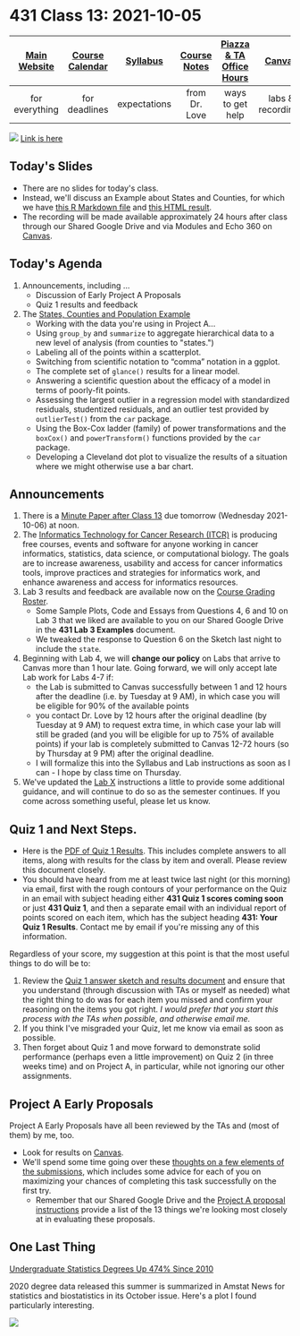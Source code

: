 # 431 Class 13: 2021-10-05

[Main Website](https://thomaselove.github.io/431/) | [Course Calendar](https://thomaselove.github.io/431/calendar.html) | [Syllabus](https://thomaselove.github.io/431-2021-syllabus/) | [Course Notes](https://thomaselove.github.io/431-notes/) | [Piazza & TA Office Hours](https://thomaselove.github.io/431/contact.html) | [Canvas](https://canvas.case.edu) | [Data and Code](https://github.com/THOMASELOVE/431-data)
:-----------: | :--------------: | :----------: | :---------: | :-------------: | :-----------: | :------------:
for everything | for deadlines | expectations | from Dr. Love | ways to get help | labs & recordings | for downloads

![](https://github.com/THOMASELOVE/431-2021/blob/main/classes/class13/images/harrell_2021-10-04.png) [Link is here](https://twitter.com/f2harrell/status/1445005342535036935?s=11)

## Today's Slides

- There are no slides for today's class. 
- Instead, we'll discuss an Example about States and Counties, for which we have [this R Markdown file](https://github.com/THOMASELOVE/431-2021/blob/main/classes/class13/statesandcounties.Rmd) and [this HTML result](https://rpubs.com/TELOVE/states-counties-431-example).
- The recording will be made available approximately 24 hours after class through our Shared Google Drive and via Modules and Echo 360 on [Canvas](https://canvas.case.edu).

## Today's Agenda

1. Announcements, including ...
    - Discussion of Early Project A Proposals
    - Quiz 1 results and feedback
2. The [States, Counties and Population Example](https://rpubs.com/TELOVE/states-counties-431-example)
    - Working with the data you're using in Project A...
    - Using `group_by` and `summarize` to aggregate hierarchical data to a new level of analysis (from counties to "states.")
    - Labeling all of the points within a scatterplot.
    - Switching from scientific notation to “comma” notation in a ggplot.
    - The complete set of `glance()` results for a linear model.
    - Answering a scientific question about the efficacy of a model in terms of poorly-fit points.
    - Assessing the largest outlier in a regression model with standardized residuals, studentized residuals, and an outlier test provided by `outlierTest()` from the `car` package.
    - Using the Box-Cox ladder (family) of power transformations and the `boxCox()` and `powerTransform()` functions provided by the `car` package.
    - Developing a Cleveland dot plot to visualize the results of a situation where we might otherwise use a bar chart.

## Announcements

1. There is a [Minute Paper after Class 13](https://bit.ly/431-2021-minute-13) due tomorrow (Wednesday 2021-10-06) at noon.
2. The [Informatics Technology for Cancer Research (ITCR)](https://www.itcrtraining.org/) is producing free courses, events and software for anyone working in cancer informatics, statistics, data science, or computational biology. The goals are to increase awareness, usability and access for cancer informatics tools, improve practices and strategies for informatics work, and enhance awareness and access for informatics resources.
3. Lab 3 results and feedback are available now on the [Course Grading Roster](https://bit.ly/431-2021-grades).
    - Some Sample Plots, Code and Essays from Questions 4, 6 and 10 on Lab 3 that we liked are available to you on our Shared Google Drive in the **431 Lab 3 Examples** document.
    - We tweaked the response to Question 6 on the Sketch last night to include the `state`.
4. Beginning with Lab 4, we will **change our policy** on Labs that arrive to Canvas more than 1 hour late. Going forward, we will only accept late Lab work for Labs 4-7 if:
    - the Lab is submitted to Canvas successfully between 1 and 12 hours after the deadline (i.e. by Tuesday at 9 AM), in which case you will be eligible for 90% of the available points
    - you contact Dr. Love by 12 hours after the original deadline (by Tuesday at 9 AM) to request extra time, in which case your lab will still be graded (and you will be eligible for up to 75% of available points) if your lab is completely submitted to Canvas 12-72 hours (so by Thursday at 9 PM) after the original deadline.
    - I will formalize this into the Syllabus and Lab instructions as soon as I can - I hope by class time on Thursday.
5. We've updated the [Lab X](https://github.com/THOMASELOVE/431-2021/tree/main/labs/labX) instructions a little to provide some additional guidance, and will continue to do so as the semester continues. If you come across something useful, please let us know.

## Quiz 1 and Next Steps. 

- Here is the [PDF of Quiz 1 Results](https://github.com/THOMASELOVE/431-2021/tree/main/quizzes/quiz1). This includes complete answers to all items, along with results for the class by item and overall. Please review this document closely.
- You should have heard from me at least twice last night (or this morning) via email, first with the rough contours of your performance on the Quiz in an email with subject heading either **431 Quiz 1 scores coming soon** or just **431 Quiz 1**, and then a separate email with an individual report of points scored on each item, which has the subject heading **431: Your Quiz 1 Results**. Contact me by email if you're missing any of this information.

Regardless of your score, my suggestion at this point is that the most useful things to do will be to:

1. Review the [Quiz 1 answer sketch and results document](https://github.com/THOMASELOVE/431-2021/tree/main/quizzes/quiz1) and ensure that you understand (through discussion with TAs or myself as needed) what the right thing to do was for each item you missed and confirm your reasoning on the items you got right. *I would prefer that you start this process with the TAs when possible, and otherwise email me.*
2. If you think I've misgraded your Quiz, let me know via email as soon as possible.
3. Then forget about Quiz 1 and move forward to demonstrate solid performance (perhaps even a little improvement) on Quiz 2 (in three weeks time) and on Project A, in particular, while not ignoring our other assignments.

## Project A Early Proposals

Project A Early Proposals have all been reviewed by the TAs and (most of them) by me, too. 

- Look for results on [Canvas](https://canvas.case.edu). 
- We'll spend some time going over these [thoughts on a few elements of the submissions](https://github.com/THOMASELOVE/431-2021/blob/main/classes/class13/projectAearly.md), which includes some advice for each of you on maximizing your chances of completing this task successfully on the first try.
    - Remember that our Shared Google Drive and the [Project A proposal instructions](https://thomaselove.github.io/431-2021-projectA/proposal.html) provide a list of the 13 things we're looking most closely at in evaluating these proposals.

## One Last Thing

[Undergraduate Statistics Degrees Up 474% Since 2010](https://magazine.amstat.org/blog/2021/10/01/undergrad-stats-degrees-up/)

2020 degree data released this summer is summarized in Amstat News for statistics and biostatistics in its October issue. Here's a plot I found particularly interesting.

![](https://github.com/THOMASELOVE/431-2021/blob/main/classes/class13/images/women_degrees.png)

